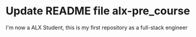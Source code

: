 # Update README file alx-pre_course
I'm now a ALX Student, this is my first repository as a full-stack engineer
